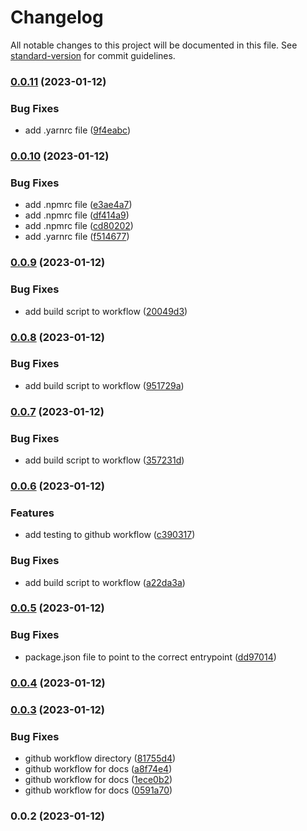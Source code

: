 # Changelog

All notable changes to this project will be documented in this file. See [standard-version](https://github.com/conventional-changelog/standard-version) for commit guidelines.

### [0.0.11](https://github.com/mosaiqo/feathers-microservices/compare/0.0.10...0.0.11) (2023-01-12)


### Bug Fixes

* add .yarnrc file ([9f4eabc](https://github.com/mosaiqo/feathers-microservices/commit/9f4eabc353b8124d8b75436c96814f69918f905b))

### [0.0.10](https://github.com/mosaiqo/feathers-microservices/compare/0.0.9...0.0.10) (2023-01-12)


### Bug Fixes

* add .npmrc file ([e3ae4a7](https://github.com/mosaiqo/feathers-microservices/commit/e3ae4a74d0f44240627fa0954831ab4d5df59af4))
* add .npmrc file ([df414a9](https://github.com/mosaiqo/feathers-microservices/commit/df414a92631b087d0e6a1a8f98c8996f8b53df8b))
* add .npmrc file ([cd80202](https://github.com/mosaiqo/feathers-microservices/commit/cd80202d350edfe123ce27980e8abba30079d055))
* add .yarnrc file ([f514677](https://github.com/mosaiqo/feathers-microservices/commit/f51467716092fe3c7f39eff55983c90a75721dfd))

### [0.0.9](https://github.com/mosaiqo/feathers-microservices/compare/0.0.8...0.0.9) (2023-01-12)


### Bug Fixes

* add build script to workflow ([20049d3](https://github.com/mosaiqo/feathers-microservices/commit/20049d3b90e3585d66941c8d41eadfc038c57250))

### [0.0.8](https://github.com/mosaiqo/feathers-microservices/compare/0.0.7...0.0.8) (2023-01-12)


### Bug Fixes

* add build script to workflow ([951729a](https://github.com/mosaiqo/feathers-microservices/commit/951729a0c583f343f9edb7e6eb9e0db2e569178e))

### [0.0.7](https://github.com/mosaiqo/feathers-microservices/compare/0.0.6...0.0.7) (2023-01-12)


### Bug Fixes

* add build script to workflow ([357231d](https://github.com/mosaiqo/feathers-microservices/commit/357231dcc52b1e515c9b428069f2fc3b6603a82c))

### [0.0.6](https://github.com/mosaiqo/feathers-microservices/compare/0.0.5...0.0.6) (2023-01-12)


### Features

* add testing to github workflow ([c390317](https://github.com/mosaiqo/feathers-microservices/commit/c390317d6f37dc0ca7236a1d428424d72e87c3f3))


### Bug Fixes

* add build script to workflow ([a22da3a](https://github.com/mosaiqo/feathers-microservices/commit/a22da3a2b81757e20bc498357ddd737168311707))

### [0.0.5](https://github.com/mosaiqo/feathers-microservices/compare/0.0.4...0.0.5) (2023-01-12)


### Bug Fixes

* package.json file to point to the correct entrypoint ([dd97014](https://github.com/mosaiqo/feathers-microservices/commit/dd9701448061345cbe25ef636584cb2d432807b9))

### [0.0.4](https://github.com/mosaiqo/feathers-microservices/compare/0.0.3...0.0.4) (2023-01-12)

### [0.0.3](https://github.com/mosaiqo/feathers-microservices/compare/0.0.2...0.0.3) (2023-01-12)


### Bug Fixes

* github workflow directory ([81755d4](https://github.com/mosaiqo/feathers-microservices/commit/81755d4516fe60d1b2f0874c5a486605afeb3305))
* github workflow for docs ([a8f74e4](https://github.com/mosaiqo/feathers-microservices/commit/a8f74e4755fb24f7ccf676675719327658fffabb))
* github workflow for docs ([1ece0b2](https://github.com/mosaiqo/feathers-microservices/commit/1ece0b22523b746eb53908fb42d416f3ce53cf72))
* github workflow for docs ([0591a70](https://github.com/mosaiqo/feathers-microservices/commit/0591a705e864021600b822310bba832d04e3e5bf))

### 0.0.2 (2023-01-12)
